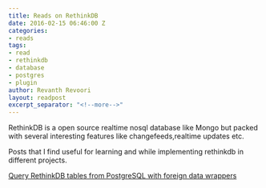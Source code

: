 ```yaml
---
title: Reads on RethinkDB
date: 2016-02-15 06:46:00 Z
categories:
- reads
tags:
- read
- rethinkdb
- database
- postgres
- plugin
author: Revanth Revoori
layout: readpost
excerpt_separator: "<!--more-->"
---
```


RethinkDB is a open source realtime nosql database like Mongo but packed with several interesting features like changefeeds,realtime updates etc.

Posts that I find useful for learning and while implementing rethinkdb in different projects.


<a class="embedly-card" href="https://rethinkdb.com/blog/postgres-foreign-data-wrapper/">Query RethinkDB tables from PostgreSQL with foreign data wrappers
 <i class="fa fa-external-link"></i></a>
<!--more-->